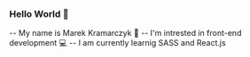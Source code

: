 ### Hello World :wave:
-- My name is Marek Kramarczyk :pencil:
-- I'm intrested in front-end development :computer:
-- I am currently learnig SASS and React.js
